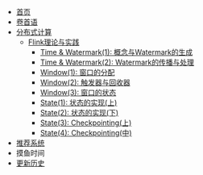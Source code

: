 <!-- sidebar.md -->
* [首页](/)
* [卷首语](preface.md)
* [分布式计算](/engineering/)
    * [Flink理论与实践](/engineering/flink/)
        * [Time & Watermark(1): 概念与Watermark的生成](/engineering/flink/time1.md)
        * [Time & Watermark(2): Watermark的传播与处理](/engineering/flink/time2.md)
        * [Window(1): 窗口的分配](/engineering/flink/window1.md)
        * [Window(2): 触发器与回收器](/engineering/flink/window2.md)
        * [Window(3): 窗口的状态](/engineering/flink/window3.md)
        * [State(1): 状态的实现(上)](/engineering/flink/state1.md)
        * [State(2): 状态的实现(下)](/engineering/flink/state2.md)
        * [State(3): Checkpointing(上)](/engineering/flink/state3.md)
        * [State(4): Checkpointing(中)](/engineering/flink/state4.md)
* [推荐系统](/rec/)
* 摸鱼时间
* [更新历史](changelog.md)